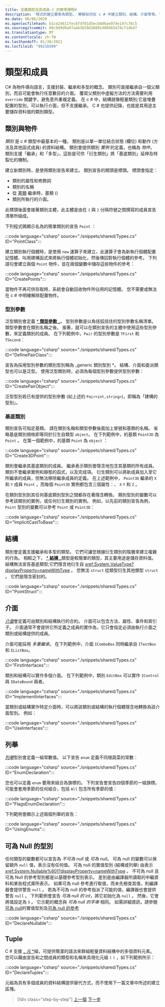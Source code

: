 ```yaml
---
title: 定義類型及其成員-C 的教學課程#
description: '程式的建立要素為類型。 瞭解如何在 c # 中建立類別、結構、介面等等。'
ms.date: 08/06/2020
ms.openlocfilehash: b1ce24611fec6fdf01d5ecb8d6ae974e147c78c5
ms.sourcegitcommit: 68c9d9d9a97aab3b59d388914004b5474cf1dbd7
ms.translationtype: MT
ms.contentlocale: zh-TW
ms.lasthandoff: 01/30/2021
ms.locfileid: "99216599"
---
```

# <a name="types-and-members"></a>類型和成員

C# 為物件導向語言，支援封裝、繼承和多型的概念。 類別可直接繼承自一個父類別，而且可能會執行任意數目的介面。 覆寫父類別中虛擬方法的方法需要利用 `override` 關鍵字，避免意外重複定義。 在 c # 中，結構就像輕量類別;它是堆疊配置的型別，可以執行介面，但不支援繼承。 C # 也提供記錄，也就是其用途主要儲存資料值的類別類型。

## <a name="classes-and-objects"></a>類別與物件

*類別* 是 c # 類型中最基本的一種。 類別是以單一單位結合狀態 (欄位) 和動作 (方法及其他函式成員) 的資料結構。 類別會提供類別 *實例* 的定義，也稱為 *物件*。 類別支援「繼承」和「多型」，這些是可供「衍生類別」將「基底類別」延伸及特製化的機制。

建立新類別時，是使用類別宣告來建立。 類別宣告的開頭是標頭。 標頭會指定：

- 類別的屬性和修飾詞
- 類別的名稱
- 從 [基類](#base-classes) 繼承時，基類 () 
- 類別所執行的介面。

此標頭後面會接著類別主體，此主體是由在 `{` 與 `}` 分隔符號之間撰寫的成員宣告清單所組成。

下列程式碼顯示名為的簡單類別的宣告 `Point` ：

:::code language="csharp" source="./snippets/shared/Types.cs" ID="PointClass":::

建立類別執行個體時，是使用 `new` 運算子來建立，此運算子會為新執行個體配置記憶體、叫用建構函式來將執行個體初始化，然後傳回對執行個體的參考。 下列語句會建立兩個 `Point` 物件，並在兩個變數中儲存這些物件的參考：

:::code language="csharp" source="./snippets/shared/Types.cs" ID="CreatePoints":::

當物件不再可供存取時，系統會自動回收物件所佔用的記憶體。 您不需要或無法在 c # 中明確解除配置物件。

### <a name="type-parameters"></a>型別參數

泛型類別會定義 [ * **類型參數** _](../programming-guide/generics/index.md)。 型別參數是以角括弧括住的型別參數名稱清單。 類型參數會在類別名稱之後。 接著，就可以在類別宣告的主體中使用這些型別參數，來定義類別的成員。 在下列範例中，`Pair` 的型別參數是 `TFirst` 和 `TSecond`：

:::code language="csharp" source="./snippets/shared/Types.cs" ID="DefinePairClass":::

宣告為採用型別參數的類別型別稱為 _generic 類別型別 *。 結構、介面和委派類型也可以是泛型。
使用泛型類別時，必須為每個型別參數提供型別參數：

:::code language="csharp" source="./snippets/shared/Types.cs" ID="CreatePairObject":::

泛型型別若已有提供的型別參數 (如上述的 `Pair<int,string>`)，即稱為「建構的型別」。

### <a name="base-classes"></a>基底類別

類別宣告可指定基類。 請在類別名稱和類型參數後面加上冒號和基類的名稱。 省略基底類別規格即等同於衍生自類型 `object`。 在下列範例中，的基類 `Point3D` 為 `Point` 。 在第一個範例中，的基類 `Point` 為 `object` ：

:::code language="csharp" source="./snippets/shared/Types.cs" ID="Create3DPoint":::

類別會繼承其基底類別的成員。 繼承表示類別會隱含地包含其基類的所有成員。 類別不會繼承實例和靜態的函式，以及完成項。 衍生類別可以將新成員加入至它所繼承的成員，但無法移除繼承成員的定義。 在上述範例中， `Point3D` 繼承的 `X` 和 `Y` 成員 `Point` ，而每個 `Point3D` 實例都包含三個屬性：、 `X` `Y` 和 `Z` 。

在類別型別到其任何基底類別型別之間都存在著隱含轉換。 類別型別的變數可以參考該類別的實例，或任何衍生類別的實例。 例如，以先前的類別宣告為例，`Point` 型別的變數可以參考 `Point` 或 `Point3D`：

:::code language="csharp" source="./snippets/shared/Types.cs" ID="ImplicitCastToBase":::

## <a name="structs"></a>結構

類別會定義支援繼承和多型的類型。 它們可讓您根據衍生類別的階層來建立複雜的行為。 相較之下， [ * **結構** _](../language-reference/builtin-types/struct.md)類型是較簡單的類型，其主要用途是儲存資料值。 結構無法宣告基底類型;它們隱含地衍生自 <xref:System.ValueType?displayProperty=nameWithType> 。 您無法 `struct` 從類型衍生其他類型 `struct` 。 它們是隱含密封的。

:::code language="csharp" source="./snippets/shared/Types.cs" ID="PointStruct":::

## <a name="interfaces"></a>介面

[_*_介面_*_](../programming-guide/interfaces/index.md)會定義可由類別和結構執行的合約。 介面可以包含方法、屬性、事件和索引子。 介面通常不會提供它所定義之成員的實作為，它只會指定必須由執行介面之類別或結構提供的成員。

介面可能採用 _*_多重繼承_*_。 在下列範例中，介面 `IComboBox` 同時繼承自 `ITextBox` 和 `IListBox`。

:::code language="csharp" source="./snippets/shared/Types.cs" ID="FirstInterfaces":::

類別和結構可以實作多個介面。 在下列範例中，類別 `EditBox` 可以實作 `IControl` 與 `IDataBound` 兩者。

:::code language="csharp" source="./snippets/shared/Types.cs" ID="ImplementInterfaces":::

當類別或結構實作特定介面時，可以將該類別或結構的執行個體隱含地轉換為該介面型別。 例如：

:::code language="csharp" source="./snippets/shared/Types.cs" ID="UseInterfaces":::

## <a name="enums"></a>列舉

[_*_列舉_*_](../language-reference/builtin-types/enum.md)型別會定義一組常數值。 以下宣告 `enum` 定義不同根蔬菜的常數：

:::code language="csharp" source="./snippets/shared/Types.cs" ID="EnumDeclaration":::

您也可以定義 `enum` 要用來組合為旗標的。 下列宣告會宣告四個季節的一組旗標。 可能會套用季節的任何組合，包括 `All` 包含所有季節的值：

:::code language="csharp" source="./snippets/shared/Types.cs" ID="FlagsEnumDeclaration":::

下列範例會顯示上述兩個列舉的宣告：

:::code language="csharp" source="./snippets/shared/Types.cs" ID="UsingEnums":::

## <a name="nullable-types"></a>可為 Null 的型別

任何類型的變數都可以宣告為 _*_不可為 null_*_ 或 _*_可為 null_*_。 可為 null 的變數可以保留額外 `null` 值，表示沒有任何值。 可為 null 的實值型別 (結構或列舉) 由表示 <xref:System.Nullable%601?displayProperty=nameWithType> 。 不可為 null 且可為 Null 的參考型別都是以基礎參考型別表示。 差別是由編譯器所讀取的中繼資料和某些程式庫所表示。 如果可為 null 參考進行取值，而未先檢查其值，則編譯器會提供警告 `null` 。 若為不可為 null 的參考指派了可能的值，編譯器也會提供警告 `null` 。 下列範例會宣告 _*_可為 null 的 int_*_，將它初始化為 `null` 。 然後，它會將值設定為 `5` 。 它示範的概念與 _*_可為 null 的字串_*_ 相同。 如需詳細資訊，請參閱[可為 null](../language-reference/builtin-types/nullable-value-types.md)的實值型別及[可為 null 的參考](../nullable-references.md)

:::code language="csharp" source="./snippets/shared/Types.cs" ID="DeclareNullable":::

## <a name="tuples"></a>Tuple

C # 支援 [_ *_元_* *](../language-reference/builtin-types/value-tuples.md)組，可提供簡潔的語法來群組輕量資料結構中的多個資料元素。 您可以藉由宣告和之間成員的類型和名稱來具現化元組 `(` `)` ，如下列範例所示：

:::code language="csharp" source="./snippets/shared/Types.cs" ID="DeclareTuples":::

元組為具有多個成員的資料結構提供替代方式，而不使用下一篇文章中所述的建立區塊。

>[!div class="step-by-step"]
>[上一個](index.md) 
>[下一步](program-building-blocks.md)
